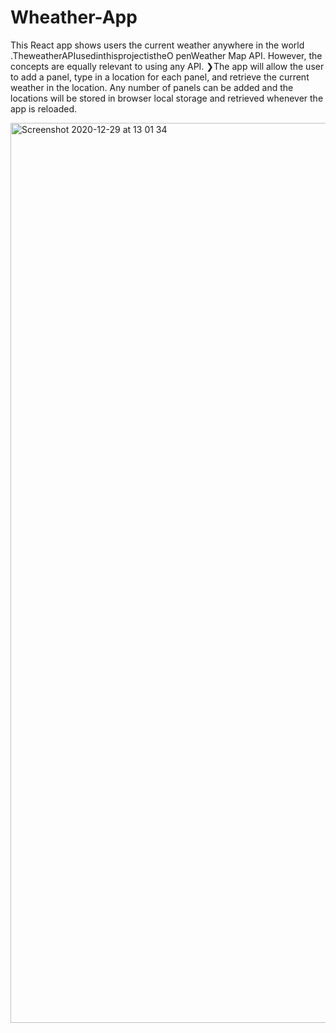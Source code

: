# Wheather-App

 ​This React app shows users the current weather anywhere in the world
 .TheweatherAPIusedinthisprojectistheO​ penWeather Map API.​ However, the concepts are equally relevant to using any API.
❯​The app will allow the user to add a panel, type in a location for each panel,
and retrieve the current weather in the location.
Any number of panels can be added and the locations will be stored in browser local storage and retrieved whenever the app is reloaded.




<img width="1440" alt="Screenshot 2020-12-29 at 13 01 34" src="https://user-images.githubusercontent.com/43652071/103331207-ccfce480-4a8a-11eb-90b5-ce70d0274441.png">
